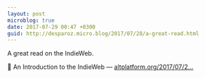 ```yaml
---
layout: post
microblog: true
date: 2017-07-29 00:47 +0300
guid: http://desparoz.micro.blog/2017/07/28/a-great-read.html
---
```

A great read on the IndieWeb.

🔗 An Introduction to the IndieWeb — [altplatform.org/2017/07/2...](http://altplatform.org/2017/07/28/an-introduction-to-the-indieweb/)
